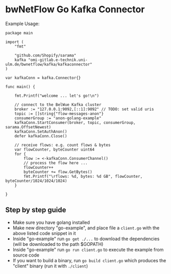 # bwNetFlow Go Kafka Connector

Example Usage:

```
package main

import (
	"fmt"

	"github.com/Shopify/sarama"
	kafka "omi-gitlab.e-technik.uni-ulm.de/bwnetflow/kafka/kafkaconnector"
)

var kafkaConn = kafka.Connector{}

func main() {

	fmt.Printf("welcome ... let's go!\n")

	// connect to the BelWue Kafka cluster
	broker := "127.0.0.1:9092,[::1]:9092" // TODO: set valid uris
	topic := []string{"flow-messages-anon"}
	consumerGroup := "anon-golang-example"
	kafkaConn.StartConsumer(broker, topic, consumerGroup, sarama.OffsetNewest)
	kafkaConn.SetAuthAnon()
	defer kafkaConn.Close()

	// receive flows: e.g. count flows & bytes
	var flowCounter, byteCounter uint64
	for {
		flow := <-kafkaConn.ConsumerChannel()
		// process the flow here ...
		flowCounter++
		byteCounter += flow.GetBytes()
		fmt.Printf("\rflows: %d, bytes: %d GB", flowCounter, byteCounter/1024/1024/1024)
	}

}
```

## Step by step guide

 * Make sure you have golang installed
 * Make new directory "go-example", and place file a `client.go` with the above listed code snippet in it
 * Inside "go-example" run `go get ./...` to download the dependencies (will be downloaded to the path $GOPATH)
 * Inside "go-example" run `go run client.go` to execute the example from source code
 * If you want to build a binary, run `go build client.go` which produces the "client" binary (run it with `./client`)
 
 